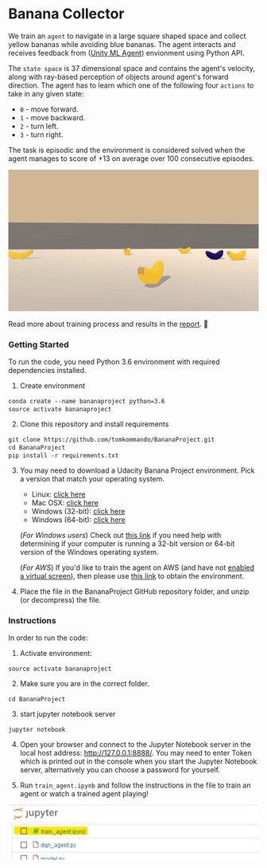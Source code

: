 # Banana Collector

We train an ```agent``` to navigate in a large square shaped space and collect yellow bananas while avoiding blue bananas. The agent interacts and receives feedback from ([Unity ML Agent](https://github.com/Unity-Technologies/ml-agents)) envionment using Python API.

The ```state space``` is 37 dimensional space and contains the agent's velocity, along with ray-based perception of objects around agent's forward direction. The agent has to learn which one of the following four ```actions``` to take in any given state:
- ```0``` - move forward.
- ```1``` - move backward.
- ```2``` - turn left.
- ```3``` - turn right.

The task is episodic and the environment is considered solved when the agent manages to score of +13 on average over 100 consecutive episodes.

![trained_agent](outputs/trained_agent.gif)

Read more about training process and results in the [report](/Report.md). :monkey:

### Getting Started

To run the code, you need Python 3.6 environment with required dependencies installed.
1. Create environment

```
conda create --name bananaproject python=3.6
source activate bananaproject
```


2. Clone this repository and install requirements

```
git clone https://github.com/tomkommando/BananaProject.git
cd BananaProject
pip install -r requirements.txt
```

3. You may need to download a Udacity Banana Project environment. Pick a version that match your operating system.
    - Linux: [click here](https://s3-us-west-1.amazonaws.com/udacity-drlnd/P1/Banana/Banana_Linux.zip)
    - Mac OSX: [click here](https://s3-us-west-1.amazonaws.com/udacity-drlnd/P1/Banana/Banana.app.zip)
    - Windows (32-bit): [click here](https://s3-us-west-1.amazonaws.com/udacity-drlnd/P1/Banana/Banana_Windows_x86.zip)
    - Windows (64-bit): [click here](https://s3-us-west-1.amazonaws.com/udacity-drlnd/P1/Banana/Banana_Windows_x86_64.zip)
    
    (_For Windows users_) Check out [this link](https://support.microsoft.com/en-us/help/827218/how-to-determine-whether-a-computer-is-running-a-32-bit-version-or-64) if you need help with determining if your computer is running a 32-bit version or 64-bit version of the Windows operating system.

    (_For AWS_) If you'd like to train the agent on AWS (and have not [enabled a virtual screen](https://github.com/Unity-Technologies/ml-agents/blob/master/docs/Training-on-Amazon-Web-Service.md)), then please use [this link](https://s3-us-west-1.amazonaws.com/udacity-drlnd/P1/Banana/Banana_Linux_NoVis.zip) to obtain the environment.

2. Place the file in the BananaProject GitHub repository folder, and unzip (or decompress) the file.
 
### Instructions
In order to run the code:

1. Activate environment:

```
source activate bananaproject
```

2. Make sure you are in the correct folder.
```
cd BananaProject
```
3. start jupyter notebook server

```
jupyter notebook
```

4. Open your browser and connect to the Jupyter Notebook server in the local host address: http://127.0.0.1:8888/. You may need to enter Token which is printed out in the console when you start the Jupyter Notebook server, alternatively you can choose a password for yourself.

5. Run ```train_agent.ipynb``` and follow the instructions in the file to train an agent or watch a trained agent playing!


![Jupyter](outputs/Jupyter.jpg)
